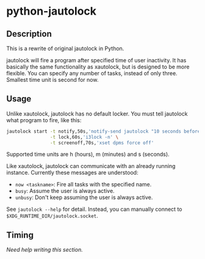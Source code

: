 # python-jautolock

## Description

This is a rewrite of original jautolock in Python.

jautolock will fire a program after specified time of user inactivity.
It has basically the same functionality as xautolock,
but is designed to be more flexible.
You can specify any number of tasks, instead of only three.
Smallest time unit is second for now.

## Usage

Unlike xautolock, jautolock has no default locker.
You must tell jautolock what program to fire, like this:

```bash
jautolock start -t notify,50s,'notify-send jautolock "10 seconds before locking"' \
                -t lock,60s,'i3lock -n' \
                -t screenoff,70s,'xset dpms force off'
```

Supported time units are h (hours), m (minutes) and s (seconds).

Like xautolock, jautolock can communicate with an already running instance.
Currently these messages are understood:

+ `now <taskname>`: Fire all tasks with the specified name.
+ `busy`: Assume the user is always active.
+ `unbusy`: Don't keep assuming the user is always active.

See `jautolock --help` for detail.
Instead, you can manually connect to `$XDG_RUNTIME_DIR/jautolock.socket`.

## Timing

*Need help writing this section.*
